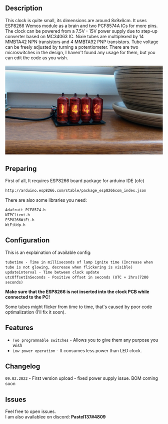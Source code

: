 ## Description
This clock is quite small, its dimensions are around 8x9x6cm. It uses ESP8266 Wemos module as a brain and two PCF8574A ICs for more pins. The clock can be powered from a 7.5V - 15V power supply due to step-up converter based on MC34063 IC. Nixie tubes are multiplexed by 14 MMBTA42 NPN transistors and 4 MMBTA92 PNP transistors. Tube voltage can be freely adjusted by turning a potentiometer. There are two microswitches in the design, I haven't found any usage for them, but you can edit the code as you wish.\
\
![alt text](https://github.com/Pastel-Industries/PastelClock/blob/main/clockfront.jpg)
## Preparing

First of all, It requires ESP8266 board package for arduino IDE (ofc)

```bash
http://arduino.esp8266.com/stable/package_esp8266com_index.json
```

There are also some libraries you need:

```
Adafruit_PCF8574.h
NTPClient.h
ESP8266WiFi.h
WiFiUdp.h
```



## Configuration

This is an explaination of available config:

```
tubetime - Time in milliseconds of lamp ignite time (Increase when tube is not glowing, decrease when flickering is visible)
updateinterval - Time between clock update
utcOffsetInSeconds - Positive offset in seconds (UTC + 2hrs(7200 seconds)
```
**Make sure that the ESP8266 is not inserted into the clock PCB while connected to the PC!**

Some tubes might flicker from time to time, that's caused by poor code optimalization (I'll fix it soon).
## Features

- `Two programmable switches` - Allows you to give them any purpose you wish
- `Low power operation` - It consumes less power than LED clock.


## Changelog
`09.02.2022` - First version upload - fixed power supply issue. BOM coming soon
## Issues

Feel free to open issues.\
I am also availablee on discord: **Pastel137#4809**

